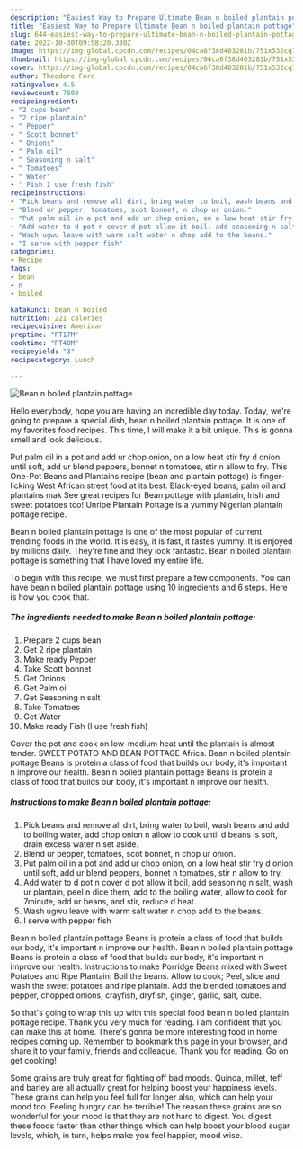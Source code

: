 ```yaml
---
description: "Easiest Way to Prepare Ultimate Bean n boiled plantain pottage"
title: "Easiest Way to Prepare Ultimate Bean n boiled plantain pottage"
slug: 644-easiest-way-to-prepare-ultimate-bean-n-boiled-plantain-pottage
date: 2022-10-30T09:58:20.330Z
image: https://img-global.cpcdn.com/recipes/04ca6f38d403281b/751x532cq70/bean-n-boiled-plantain-pottage-recipe-main-photo.jpg
thumbnail: https://img-global.cpcdn.com/recipes/04ca6f38d403281b/751x532cq70/bean-n-boiled-plantain-pottage-recipe-main-photo.jpg
cover: https://img-global.cpcdn.com/recipes/04ca6f38d403281b/751x532cq70/bean-n-boiled-plantain-pottage-recipe-main-photo.jpg
author: Theodore Ford
ratingvalue: 4.5
reviewcount: 7809
recipeingredient:
- "2 cups bean"
- "2 ripe plantain"
- " Pepper"
- " Scott bonnet"
- " Onions"
- " Palm oil"
- " Seasoning n salt"
- " Tomatoes"
- " Water"
- " Fish I use fresh fish"
recipeinstructions:
- "Pick beans and remove all dirt, bring water to boil, wash beans and add to boiling water, add chop onion n allow to cook until d beans is soft, drain excess water n set aside."
- "Blend ur pepper, tomatoes, scot bonnet, n chop ur onion."
- "Put palm oil in a pot and add ur chop onion, on a low heat stir fry d onion until soft, add ur blend peppers, bonnet n tomatoes, stir n allow to fry."
- "Add water to d pot n cover d pot allow it boil, add seasoning n salt, wash ur plantain, peel n dice them, add to the boiling water, allow to cook for 7minute, add ur beans, and stir, reduce d heat."
- "Wash ugwu leave with warm salt water n chop add to the beans."
- "I serve with pepper fish"
categories:
- Recipe
tags:
- bean
- n
- boiled

katakunci: bean n boiled 
nutrition: 221 calories
recipecuisine: American
preptime: "PT17M"
cooktime: "PT40M"
recipeyield: "3"
recipecategory: Lunch

---
```



![Bean n boiled plantain pottage](https://img-global.cpcdn.com/recipes/04ca6f38d403281b/751x532cq70/bean-n-boiled-plantain-pottage-recipe-main-photo.jpg)

Hello everybody, hope you are having an incredible day today. Today, we're going to prepare a special dish, bean n boiled plantain pottage. It is one of my favorites food recipes. This time, I will make it a bit unique. This is gonna smell and look delicious.

Put palm oil in a pot and add ur chop onion, on a low heat stir fry d onion until soft, add ur blend peppers, bonnet n tomatoes, stir n allow to fry. This One-Pot Beans and Plantains recipe (bean and plantain pottage) is finger-licking West African street food at its best. Black-eyed beans, palm oil and plantains mak See great recipes for Bean pottage with plantain, Irish and sweet potatoes too! Unripe Plantain Pottage is a yummy Nigerian plantain pottage recipe.

Bean n boiled plantain pottage is one of the most popular of current trending foods in the world. It is easy, it is fast, it tastes yummy. It is enjoyed by millions daily. They're fine and they look fantastic. Bean n boiled plantain pottage is something that I have loved my entire life.


To begin with this recipe, we must first prepare a few components. You can have bean n boiled plantain pottage using 10 ingredients and 6 steps. Here is how you cook that.

<!--inarticleads1-->

##### The ingredients needed to make Bean n boiled plantain pottage:

1. Prepare 2 cups bean
1. Get 2 ripe plantain
1. Make ready  Pepper
1. Take  Scott bonnet
1. Get  Onions
1. Get  Palm oil
1. Get  Seasoning n salt
1. Take  Tomatoes
1. Get  Water
1. Make ready  Fish (I use fresh fish)


Cover the pot and cook on low-medium heat until the plantain is almost tender. SWEET POTATO AND BEAN POTTAGE Africa. Bean n boiled plantain pottage Beans is protein a class of food that builds our body, it&#39;s important n improve our health. Bean n boiled plantain pottage Beans is protein a class of food that builds our body, it&#39;s important n improve our health. 

<!--inarticleads2-->

##### Instructions to make Bean n boiled plantain pottage:

1. Pick beans and remove all dirt, bring water to boil, wash beans and add to boiling water, add chop onion n allow to cook until d beans is soft, drain excess water n set aside.
1. Blend ur pepper, tomatoes, scot bonnet, n chop ur onion.
1. Put palm oil in a pot and add ur chop onion, on a low heat stir fry d onion until soft, add ur blend peppers, bonnet n tomatoes, stir n allow to fry.
1. Add water to d pot n cover d pot allow it boil, add seasoning n salt, wash ur plantain, peel n dice them, add to the boiling water, allow to cook for 7minute, add ur beans, and stir, reduce d heat.
1. Wash ugwu leave with warm salt water n chop add to the beans.
1. I serve with pepper fish


Bean n boiled plantain pottage Beans is protein a class of food that builds our body, it&#39;s important n improve our health. Bean n boiled plantain pottage Beans is protein a class of food that builds our body, it&#39;s important n improve our health. Instructions to make Porridge Beans mixed with Sweet Potatoes and Ripe Plantain: Boil the beans. Allow to cook; Peel, slice and wash the sweet potatoes and ripe plantain. Add the blended tomatoes and pepper, chopped onions, crayfish, dryfish, ginger, garlic, salt, cube. 

So that's going to wrap this up with this special food bean n boiled plantain pottage recipe. Thank you very much for reading. I am confident that you can make this at home. There's gonna be more interesting food in home recipes coming up. Remember to bookmark this page in your browser, and share it to your family, friends and colleague. Thank you for reading. Go on get cooking!

Some grains are truly great for fighting off bad moods. Quinoa, millet, teff and barley are all actually great for helping boost your happiness levels. These grains can help you feel full for longer also, which can help your mood too. Feeling hungry can be terrible! The reason these grains are so wonderful for your mood is that they are not hard to digest. You digest these foods faster than other things which can help boost your blood sugar levels, which, in turn, helps make you feel happier, mood wise.
